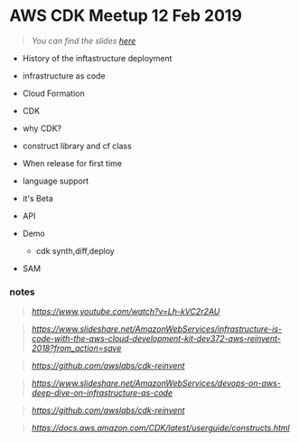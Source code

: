 # AWS CDK Meetup 12 Feb 2019

> _You can find the slides [here](https://docs.google.com/presentation/d/1FQL_YCh7BI1DBnHGY5wrp5PuvVZxvffvzKfxxzGYosg/edit?usp=sharing)_

- History of the inftastructure deployment
- infrastructure as code
- Cloud Formation
- CDK
- why CDK?
- construct library and cf class
- When release for first time
- language support
- it's Beta
- API
- Demo

  - cdk synth,diff,deploy

- SAM

### notes

> _https://www.youtube.com/watch?v=Lh-kVC2r2AU_

> _https://www.slideshare.net/AmazonWebServices/infrastructure-is-code-with-the-aws-cloud-development-kit-dev372-aws-reinvent-2018?from_action=save_

> _https://github.com/awslabs/cdk-reinvent_

> _https://www.slideshare.net/AmazonWebServices/devops-on-aws-deep-dive-on-infrastructure-as-code_

> _https://github.com/awslabs/cdk-reinvent_

> _https://docs.aws.amazon.com/CDK/latest/userguide/constructs.html_
